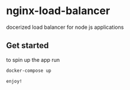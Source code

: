 # nginx-load-balancer
docerized load balancer for node js applications


## Get started

to spin up the app run

```bash
docker-compose up

enjoy!
